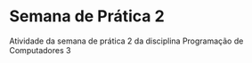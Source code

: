# Semana de Prática 2
 Atividade da semana de prática 2 da disciplina Programação de Computadores 3
